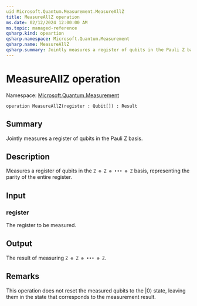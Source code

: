 ```yaml
---
uid Microsoft.Quantum.Measurement.MeasureAllZ
title: MeasureAllZ operation
ms.date: 02/12/2024 12:00:00 AM
ms.topic: managed-reference
qsharp.kind: opeartion
qsharp.namespace: Microsoft.Quantum.Measurement
qsharp.name: MeasureAllZ
qsharp.summary: Jointly measures a register of qubits in the Pauli Z basis.
---
```


# MeasureAllZ operation

Namespace: [Microsoft.Quantum.Measurement](xref:Microsoft.Quantum.Measurement)

```qsharp
operation MeasureAllZ(register : Qubit[]) : Result
```

## Summary
Jointly measures a register of qubits in the Pauli Z basis.

## Description
Measures a register of qubits in the `Z ⊗ Z ⊗ ••• ⊗ Z`
basis, representing the parity of the entire register.

## Input
### register
The register to be measured.

## Output
The result of measuring `Z ⊗ Z ⊗ ••• ⊗ Z`.

## Remarks
This operation does not reset the measured qubits to the |0⟩ state,
leaving them in the state that corresponds to the measurement result.
